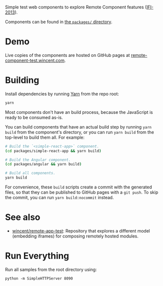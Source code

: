 Simple test web components to explore Remote Component features ([IFI-2013](https://issues.liferay.com/browse/IFI-2013)).

Components can be found in [the `packages/` directory](https://github.com/wincent/remote-component-test/tree/master/packages).

# Demo

Live copies of the components are hosted on GitHub pages at [remote-component-test.wincent.com](http://remote-component-test.wincent.com/).

# Building

Install dependencies by running [Yarn](https://classic.yarnpkg.com/) from the repo root:

```sh
yarn
```

Most components don't have an build process, because the JavaScript is ready to be consumed as-is.

You can build components that have an actual build step by running `yarn build` from the component's directory, or you can run `yarn build` from the top-level to build them all. For example:

```sh
# Build the `<simple-react-app>` component.
(cd packages/simple-react-app && yarn build)

# Build the Angular component.
(cd packages/angular && yarn build)

# Build all components.
yarn build
```

For convenience, these `build` scripts create a commit with the generated files, so that they can be published to GitHub pages with a `git push`. To skip the commit, you can run `yarn build:nocommit` instead.

# See also

-   [wincent/remote-app-test](https://github.com/wincent/remote-app-test): Repository that explores a different model (embedding iframes) for composing remotely hosted modules.

# Run Everything

Run all samples from the root directory using:

`python -m SimpleHTTPServer 8090`
